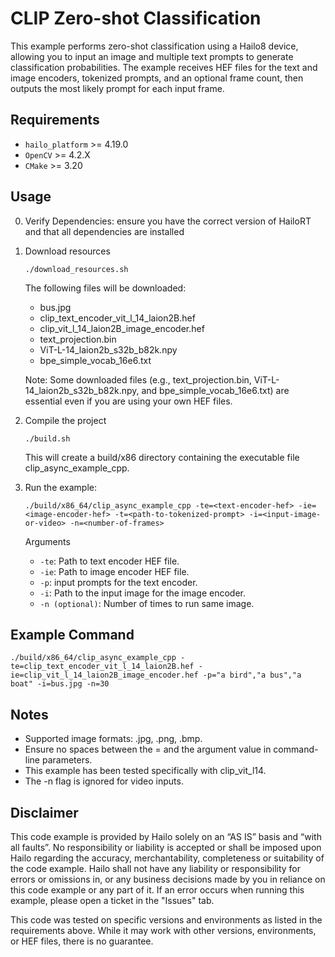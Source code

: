 CLIP Zero-shot Classification
=============================

This example performs zero-shot classification using a Hailo8 device, allowing you to input an image and multiple text prompts to generate classification probabilities. The example receives HEF files for the text and image encoders, tokenized prompts, and an optional frame count, then outputs the most likely prompt for each input frame.

Requirements
------------

- `hailo_platform` >= 4.19.0
- `OpenCV` >= 4.2.X
- `CMake` >= 3.20

Usage
-----
0. Verify Dependencies: ensure you have the correct version of HailoRT and that all dependencies are installed

1. Download resources
	```shell script
    ./download_resources.sh
    ```
    The following files will be downloaded: 
    - bus.jpg
    - clip_text_encoder_vit_l_14_laion2B.hef
    - clip_vit_l_14_laion2B_image_encoder.hef
    - text_projection.bin
    - ViT-L-14_laion2b_s32b_b82k.npy
    - bpe_simple_vocab_16e6.txt

    Note: Some downloaded files (e.g., text_projection.bin, ViT-L-14_laion2b_s32b_b82k.npy, and bpe_simple_vocab_16e6.txt) are essential even if you are using your own HEF files.

2. Compile the project
	```shell script
    ./build.sh
    ```
	This will create a build/x86 directory containing the executable file clip_async_example_cpp.

3. Run the example:

	```shell script
    ./build/x86_64/clip_async_example_cpp -te=<text-encoder-hef> -ie=<image-encoder-hef> -t=<path-to-tokenized-prompt> -i=<input-image-or-video> -n=<number-of-frames>
    ```
	
    Arguments

    - ``-te``: Path to text encoder HEF file.
    - ``-ie``: Path to image encoder HEF file.
    - ``-p``: input prompts for the text encoder.
    - ``-i``: Path to the input image for the image encoder.
    - ``-n (optional)``: Number of times to run same image.

Example Command
---------------

```shell script
./build/x86_64/clip_async_example_cpp -te=clip_text_encoder_vit_l_14_laion2B.hef -ie=clip_vit_l_14_laion2B_image_encoder.hef -p="a bird","a bus","a boat" -i=bus.jpg -n=30
```

Notes
-----
- Supported image formats: .jpg, .png, .bmp.
- Ensure no spaces between the = and the argument value in command-line parameters.
- This example has been tested specifically with clip_vit_l14.
- The -n flag is ignored for video inputs.

Disclaimer
----------
This code example is provided by Hailo solely on an “AS IS” basis and “with all faults”. No responsibility or liability is accepted or shall be imposed upon Hailo regarding the accuracy, merchantability, completeness or suitability of the code example. Hailo shall not have any liability or responsibility for errors or omissions in, or any business decisions made by you in reliance on this code example or any part of it. If an error occurs when running this example, please open a ticket in the "Issues" tab.

This code was tested on specific versions and environments as listed in the requirements above. While it may work with other versions, environments, or HEF files, there is no guarantee.